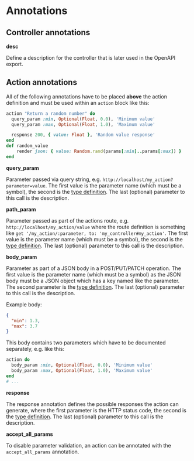 # Annotations

## Controller annotations

**desc**

Define a description for the controller that is later used in the OpenAPI export.

## Action annotations

All of the following annotations have to be placed **above** the action definition and must be used within an `action` block like this:

```ruby
action "Return a random number" do
  query_param :min, Optional(Float, 0.0), 'Minimum value'
  query_param :max, Optional(Float, 1.0), 'Maximum value'

  response 200, { value: Float }, 'Random value response'
end
def random_value
    render json: { value: Random.rand(params[:min]..params[:max]) }
end
```

**query_param**

Parameter passed via query string, e.g. `http://localhost/my_action?parameter=value`. The first value is the parameter name (which must be a symbol), the second is the [type definition](./type-definition.md). The last (optional) parameter to this call is the description.

**path_param**

Parameter passed as part of the actions route, e.g. `http://localhost/my_action/value` where the route definition is something like `get '/my_action/:parameter, to: 'my_controller#my_action'`. The first value is the parameter name (which must be a symbol), the second is the [type definition](./type-definition.md). The last (optional) parameter to this call is the description.

**body_param**

Parameter as part of a JSON body in a POST/PUT/PATCH operation. The first value is the parameter name (which must be a symbol) as the JSON body must be a JSON object which has a key named like the parameter. The second parameter is the [type definition](./type-definition.md). The last (optional) parameter to this call is the description.

Example body:

```json
{
  "min": 1.3,
  "max": 3.7
}
```

This body contains two parameters which have to be documented separately, e.g. like this:

```ruby
action do
  body_param :min, Optional(Float, 0.0), 'Minimum value'
  body_param :max, Optional(Float, 1.0), 'Maximum value'
end
# ...
```

**response**

The response annotation defines the possible responses the action can generate, where the first parameter is the HTTP status code, the second is the [type definition](./type-definition.md). The last (optional) parameter to this call is the description.

**accept_all_params**

To disable parameter validation, an action can be annotated with the `accept_all_params` annotation.